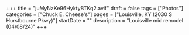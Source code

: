 +++
title = "juMyNzKe96HyktyBTKq2.avif"
draft = false
tags = ["Photos"]
categories = ["Chuck E. Cheese's"]
pages = ["Louisville, KY (2030 S Hurstbourne Pkwy)"]
startDate = ""
description = "Louisville mid remodel (04/08/24)"
+++

